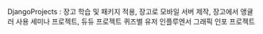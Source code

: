 DjangoProjects : 
    장고 학습 및 패키지 적용, 
    장고로 모바일 서버 제작, 
    장고에서 앵귤러 사용 세미나 프로젝트,
    듀듀 프로젝트 퀴즈별 유저 인플루엔서 그래픽 인포 프로젝트 
 

